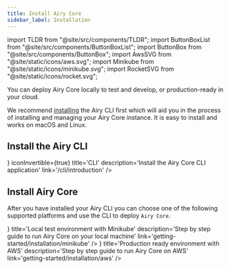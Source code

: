 ```yaml
---
title: Install Airy Core
sidebar_label: Installation
---
```


import TLDR from "@site/src/components/TLDR";
import ButtonBoxList from "@site/src/components/ButtonBoxList";
import ButtonBox from "@site/src/components/ButtonBox";
import AwsSVG from "@site/static/icons/aws.svg";
import Minikube from "@site/static/icons/minikube.svg";
import RocketSVG from "@site/static/icons/rocket.svg";

<TLDR>

You can deploy Airy Core locally
to test and develop, or production-ready in your cloud.

 </TLDR>

We recommend [installing](/cli/introduction.md) the Airy CLI first which will
aid you in the process of installing and managing your Airy Core instance. It is
easy to install and works on macOS and Linux.

## Install the Airy CLI

<ButtonBoxList>
<ButtonBox
icon={<RocketSVG />}
iconInvertible={true}
title='CLI'
description='Install the Airy Core CLI application'
link='/cli/introduction'
/>
</ButtonBoxList>

## Install Airy Core

After you have installed your Airy CLI you can choose one of the following supported platforms and use the CLI to deploy `Airy Core`.

<ButtonBoxList>
<ButtonBox
icon={<Minikube />}
title='Local test environment with Minikube'
description='Step by step guide to run Airy Core on your local machine'
link='getting-started/installation/minikube'
/>
<ButtonBox
icon={<AwsSVG />}
title='Production ready environment with AWS'
description='Step by step guide to run Airy Core on AWS'
link='getting-started/installation/aws'
/>
</ButtonBoxList>
